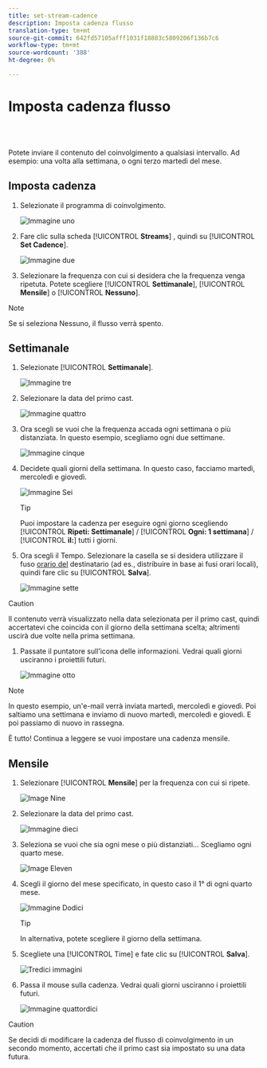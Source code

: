```yaml
---
title: set-stream-cadence
description: Imposta cadenza flusso
translation-type: tm+mt
source-git-commit: 642fd57105afff1031f18883c5809206f136b7c6
workflow-type: tm+mt
source-wordcount: '388'
ht-degree: 0%

---
```



# Imposta cadenza flusso

<br> 

Potete inviare il contenuto del coinvolgimento a qualsiasi intervallo. Ad esempio: una volta alla settimana, o ogni terzo martedì del mese.

## Imposta cadenza

1. Selezionate il programma di coinvolgimento.

   ![Immagine uno](/help/sky/assets/engagement-programs/set-stream-cadence/set-stream-cadence-1.png)

1. Fare clic sulla scheda [!UICONTROL **Streams**] , quindi su [!UICONTROL **Set Cadence**].

   ![Immagine due](/help/sky/assets/engagement-programs/set-stream-cadence/set-stream-cadence-2.png)

1. Selezionare la frequenza con cui si desidera che la frequenza venga ripetuta. Potete scegliere [!UICONTROL **Settimanale**], [!UICONTROL **Mensile**] o [!UICONTROL **Nessuno**].

>[!NOTE]
>
>Se si seleziona Nessuno, il flusso verrà spento.

## Settimanale

1. Selezionate [!UICONTROL **Settimanale**].

   ![Immagine tre](/help/sky/assets/engagement-programs/set-stream-cadence/set-stream-cadence-3.png)

1. Selezionare la data del primo cast.

   ![Immagine quattro](/help/sky/assets/engagement-programs/set-stream-cadence/set-stream-cadence-4.png)

1. Ora scegli se vuoi che la frequenza accada ogni settimana o più distanziata. In questo esempio, scegliamo ogni due settimane.

   ![Immagine cinque](/help/sky/assets/engagement-programs/set-stream-cadence/set-stream-cadence-5.png)

1. Decidete quali giorni della settimana. In questo caso, facciamo martedì, mercoledì e giovedì.

   ![Immagine Sei](/help/sky/assets/engagement-programs/set-stream-cadence/set-stream-cadence-6.png)

   >[!TIP]
   >
   >Puoi impostare la cadenza per eseguire ogni giorno scegliendo [!UICONTROL **Ripeti: Settimanale**] / [!UICONTROL **Ogni: 1 settimana**] / [!UICONTROL **il:**] tutti i giorni.

1. Ora scegli il Tempo. Selezionare la casella se si desidera utilizzare il fuso [orario del](https://docs.marketo.com/display/DOCS/Schedule+Engagement+Programs+with+Recipient+Time+Zone) destinatario (ad es., distribuire in base ai fusi orari locali), quindi fare clic su [!UICONTROL **Salva**].

   ![Immagine sette](/help/sky/assets/engagement-programs/set-stream-cadence/set-stream-cadence-7.png)

>[!CAUTION]
>
>Il contenuto verrà visualizzato nella data selezionata per il primo cast, quindi accertatevi che coincida con il giorno della settimana scelta; altrimenti uscirà due volte nella prima settimana.

1. Passate il puntatore sull’icona delle informazioni. Vedrai quali giorni usciranno i proiettili futuri.

   ![Immagine otto](/help/sky/assets/engagement-programs/set-stream-cadence/set-stream-cadence-8.png)

>[!NOTE]
>
>In questo esempio, un&#39;e-mail verrà inviata martedì, mercoledì e giovedì. Poi saltiamo una settimana e inviamo di nuovo martedì, mercoledì e giovedì. E poi passiamo di nuovo in rassegna.

È tutto! Continua a leggere se vuoi impostare una cadenza mensile.

## Mensile

1. Selezionare [!UICONTROL **Mensile**] per la frequenza con cui si ripete.

   ![Image Nine](/help/sky/assets/engagement-programs/set-stream-cadence/set-stream-cadence-9.png)

1. Selezionare la data del primo cast.

   ![Immagine dieci](/help/sky/assets/engagement-programs/set-stream-cadence/set-stream-cadence-10.png)

1. Seleziona se vuoi che sia ogni mese o più distanziati... Scegliamo ogni quarto mese.

   ![Image Eleven](/help/sky/assets/engagement-programs/set-stream-cadence/set-stream-cadence-11.png)

1. Scegli il giorno del mese specificato, in questo caso il 1° di ogni quarto mese.

   ![Immagine Dodici](/help/sky/assets/engagement-programs/set-stream-cadence/set-stream-cadence-12.png)

   >[!TIP]
   >
   >In alternativa, potete scegliere il giorno della settimana.

1. Scegliete una [!UICONTROL Time] e fate clic su [!UICONTROL **Salva**].

   ![Tredici immagini](/help/sky/assets/engagement-programs/set-stream-cadence/set-stream-cadence-13.png)

1. Passa il mouse sulla cadenza. Vedrai quali giorni usciranno i proiettili futuri.

   ![Immagine quattordici](/help/sky/assets/engagement-programs/set-stream-cadence/set-stream-cadence-14.png)

>[!CAUTION]
>
>Se decidi di modificare la cadenza del flusso di coinvolgimento in un secondo momento, accertati che il primo cast sia impostato su una data futura.
